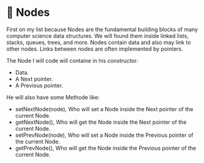 # 📂 Nodes

First on my list because Nodes are the fundamental building blocks of many computer science data structures. We will found them inside linked lists, stacks, queues, trees, and more. Nodes contain data and also may link to other nodes. Links between nodes are often implemented by pointers.

The Node I will code will containe in his constructor:

- Data.
- A Next pointer.
- A Previous pointer.

He will also have some Methode like:

- setNextNode(node), Who will set a Node inside the Next pointer of the current Node.
- getNextNode(), Who will get the Node inside the Next pointer of the current Node.
- setPrevNode(node), Who will set a Node inside the Previous pointer of the current Node.
- getPrevNode(), Who will get the Node inside the Previous pointer of the current Node.
